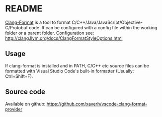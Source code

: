 # README

[Clang-Format](http://clang.llvm.org/docs/ClangFormat.html) is a tool to format C/C++/Java/JavaScript/Objective-C/Protobuf code. It can be configured with a config file within the working folder or a parent folder. Configuration see: http://clang.llvm.org/docs/ClangFormatStyleOptions.html


## Usage
If clang-format is installed and in PATH, C/C++ etc source files can be formatted with Visual Studio Code's built-in formatter (Usually: Ctrl+Shift+F).

## Source code
Available on github: https://github.com/xaverh/vscode-clang-format-provider
